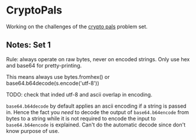 # CryptoPals

Working on the challenges of the [crypto pals](http://cryptopals.com/) problem set.

## Notes: Set 1

Rule: always operate on raw bytes, never on encoded strings.  Only use hex and base64 for pretty-printing.

This means always use bytes.fromhex() or base64.b64decode(s.encode('utf-8'))

TODO: check that inded utf-8 and ascii overlap in encoding.

`base64.b64decode` by default applies an ascii encoding if a string is passed in.  Hence the fact you _need_ to
decode the output of `base64.b64encode` from bytes to a string while it is not required to encode the input to
`base64.b64encode` is explained.  Can't do the automatic decode since don't know purpose of use.
